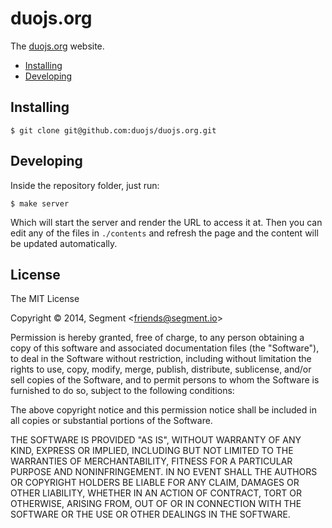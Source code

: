 
# duojs.org

The [duojs.org](http://duojs.org) website.

- [Installing](#installing)
- [Developing](#developing)

## Installing

    $ git clone git@github.com:duojs/duojs.org.git

## Developing

Inside the repository folder, just run:

    $ make server

Which will start the server and render the URL to access it at. Then you can edit any of the files in `./contents` and refresh the page and the content will be updated automatically.

## License

The MIT License

Copyright &copy; 2014, Segment &lt;friends@segment.io&gt;

Permission is hereby granted, free of charge, to any person obtaining a copy of this software and associated documentation files (the "Software"), to deal in the Software without restriction, including without limitation the rights to use, copy, modify, merge, publish, distribute, sublicense, and/or sell copies of the Software, and to permit persons to whom the Software is furnished to do so, subject to the following conditions:

The above copyright notice and this permission notice shall be included in all copies or substantial portions of the Software.

THE SOFTWARE IS PROVIDED "AS IS", WITHOUT WARRANTY OF ANY KIND, EXPRESS OR IMPLIED, INCLUDING BUT NOT LIMITED TO THE WARRANTIES OF MERCHANTABILITY, FITNESS FOR A PARTICULAR PURPOSE AND NONINFRINGEMENT. IN NO EVENT SHALL THE AUTHORS OR COPYRIGHT HOLDERS BE LIABLE FOR ANY CLAIM, DAMAGES OR OTHER LIABILITY, WHETHER IN AN ACTION OF CONTRACT, TORT OR OTHERWISE, ARISING FROM, OUT OF OR IN CONNECTION WITH THE SOFTWARE OR THE USE OR OTHER DEALINGS IN THE SOFTWARE.

